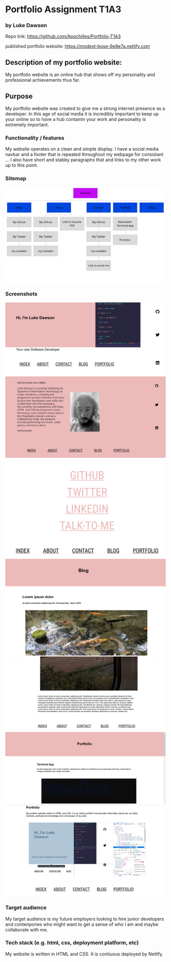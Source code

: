   # Portfolio Assignment T1A3
### by Luke Dawson 
Repo link: https://github.com/Apochilles/Portfolio-T1A3

published portfolio website: https://modest-bose-9e8e7a.netlify.com

##  Description of my portfolio website:
My portfolio website is an online hub that shows off my personality and professional achievements thus far. 
  
## Purpose
My portfolio website was created to give me a strong internet presence as a developer. In this age of social media it is incredibly important to keep up your online so to have a hub containin your work and personality is extremely important. 
 ### Functionality / features
 My website operates on a clean and simple display. I have a social media navbar and a footer that is repeated throughout my webpage for consistant ... I also have short and stabby paragraphs that and links to my other work up to this point.  
 ###  Sitemap
![alt text](Sitemap.png "Title")
 ### Screenshots
![alt text](index.png "Title")
![alt text](About-me.png "Title")
![alt text](Contact.png "Title")
![alt text](Blog-1.png "Title")
![alt text](Blog-2.png "Title")
![alt text](Portfolio-1.png "Title")
![alt text](Portfolio-2.png "Title")


### Target audience
My target audience is my future employers looking to hire junior developers and contenpories who might want to get a sense of who I am and maybe collaborate with me. 

### Tech stack (e.g. html, css, deployment platform, etc)

My website is written in HTML and CSS. It is contiuous deployed by Netlify. 
